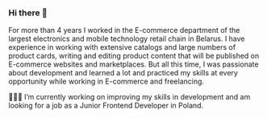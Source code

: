 ### Hi there 👋

<!--
**aakhankov/aakhankov** is a ✨ _special_ ✨ repository because its `README.md` (this file) appears on your GitHub profile.

Here are some ideas to get you started:

- 🔭 I’m currently working on ...
- 🌱 I’m currently learning ...
- 👯 I’m looking to collaborate on ...
- 🤔 I’m looking for help with ...
- 💬 Ask me about ...
- 📫 How to reach me: ...
- 😄 Pronouns: ...
- ⚡ Fun fact: ...
-->
For more than 4 years I worked in the E-commerce department of the largest electronics and mobile technology retail chain in Belarus. I have experience in working with extensive catalogs and large numbers of product cards, writing and editing product content that will be published on E-commerce websites and marketplaces. 
But all this time, I was passionate about development and learned a lot and practiced my skills at every opportunity while working in E-commerce and freelancing. 

🧑🏻‍💻 I’m currently working on improving my skills in development and am looking for a job as a Junior Frontend Developer in Poland. 

